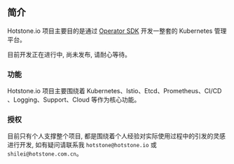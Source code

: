 ## 简介

Hotstone.io 项目主要目的是通过 [Operator SDK](https://github.com/operator-framework/operator-sdk) 开发一整套的 Kubernetes 管理平台。

目前开发正在进行中, 尚未发布, 请耐心等待。

### 功能

Hotstone.io 项目主要围绕着 Kubernetes、Istio、Etcd、Prometheus、CI/CD 、Logging、Support、Cloud 等作为核心功能。

### 授权

目前只有个人支撑整个项目, 都是围绕着个人经验对实际使用过程中的引发的灵感进行开发, 如有疑问请联系我 `hotstone@hotstone.io` 或 `shilei@hotstone.com.cn`。